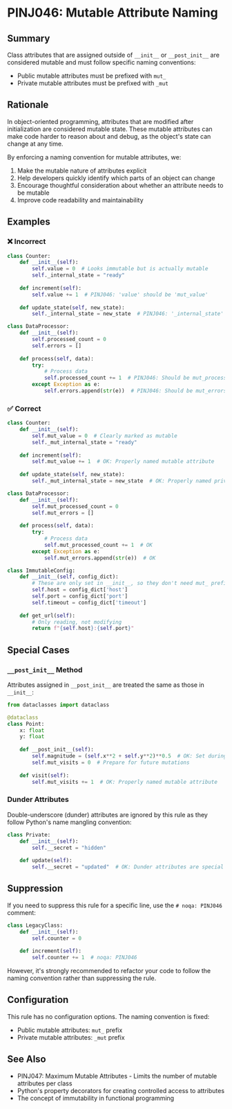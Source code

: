 # PINJ046: Mutable Attribute Naming

## Summary

Class attributes that are assigned outside of `__init__` or `__post_init__` are considered mutable and must follow specific naming conventions:
- Public mutable attributes must be prefixed with `mut_`
- Private mutable attributes must be prefixed with `_mut`

## Rationale

In object-oriented programming, attributes that are modified after initialization are considered mutable state. These mutable attributes can make code harder to reason about and debug, as the object's state can change at any time.

By enforcing a naming convention for mutable attributes, we:
1. Make the mutable nature of attributes explicit
2. Help developers quickly identify which parts of an object can change
3. Encourage thoughtful consideration about whether an attribute needs to be mutable
4. Improve code readability and maintainability

## Examples

### ❌ Incorrect

```python
class Counter:
    def __init__(self):
        self.value = 0  # Looks immutable but is actually mutable
        self._internal_state = "ready"
    
    def increment(self):
        self.value += 1  # PINJ046: 'value' should be 'mut_value'
    
    def update_state(self, new_state):
        self._internal_state = new_state  # PINJ046: '_internal_state' should be '_mut_internal_state'
```

```python
class DataProcessor:
    def __init__(self):
        self.processed_count = 0
        self.errors = []
    
    def process(self, data):
        try:
            # Process data
            self.processed_count += 1  # PINJ046: Should be mut_processed_count
        except Exception as e:
            self.errors.append(str(e))  # PINJ046: Should be mut_errors
```

### ✅ Correct

```python
class Counter:
    def __init__(self):
        self.mut_value = 0  # Clearly marked as mutable
        self._mut_internal_state = "ready"
    
    def increment(self):
        self.mut_value += 1  # OK: Properly named mutable attribute
    
    def update_state(self, new_state):
        self._mut_internal_state = new_state  # OK: Properly named private mutable attribute
```

```python
class DataProcessor:
    def __init__(self):
        self.mut_processed_count = 0
        self.mut_errors = []
    
    def process(self, data):
        try:
            # Process data
            self.mut_processed_count += 1  # OK
        except Exception as e:
            self.mut_errors.append(str(e))  # OK
```

```python
class ImmutableConfig:
    def __init__(self, config_dict):
        # These are only set in __init__, so they don't need mut_ prefix
        self.host = config_dict['host']
        self.port = config_dict['port']
        self.timeout = config_dict['timeout']
    
    def get_url(self):
        # Only reading, not modifying
        return f"{self.host}:{self.port}"
```

## Special Cases

### `__post_init__` Method

Attributes assigned in `__post_init__` are treated the same as those in `__init__`:

```python
from dataclasses import dataclass

@dataclass
class Point:
    x: float
    y: float
    
    def __post_init__(self):
        self.magnitude = (self.x**2 + self.y**2)**0.5  # OK: Set during initialization
        self.mut_visits = 0  # Prepare for future mutations
    
    def visit(self):
        self.mut_visits += 1  # OK: Properly named mutable attribute
```

### Dunder Attributes

Double-underscore (dunder) attributes are ignored by this rule as they follow Python's name mangling convention:

```python
class Private:
    def __init__(self):
        self.__secret = "hidden"
    
    def update(self):
        self.__secret = "updated"  # OK: Dunder attributes are special
```

## Suppression

If you need to suppress this rule for a specific line, use the `# noqa: PINJ046` comment:

```python
class LegacyClass:
    def __init__(self):
        self.counter = 0
    
    def increment(self):
        self.counter += 1  # noqa: PINJ046
```

However, it's strongly recommended to refactor your code to follow the naming convention rather than suppressing the rule.

## Configuration

This rule has no configuration options. The naming convention is fixed:
- Public mutable attributes: `mut_` prefix
- Private mutable attributes: `_mut` prefix

## See Also

- PINJ047: Maximum Mutable Attributes - Limits the number of mutable attributes per class
- Python's property decorators for creating controlled access to attributes
- The concept of immutability in functional programming